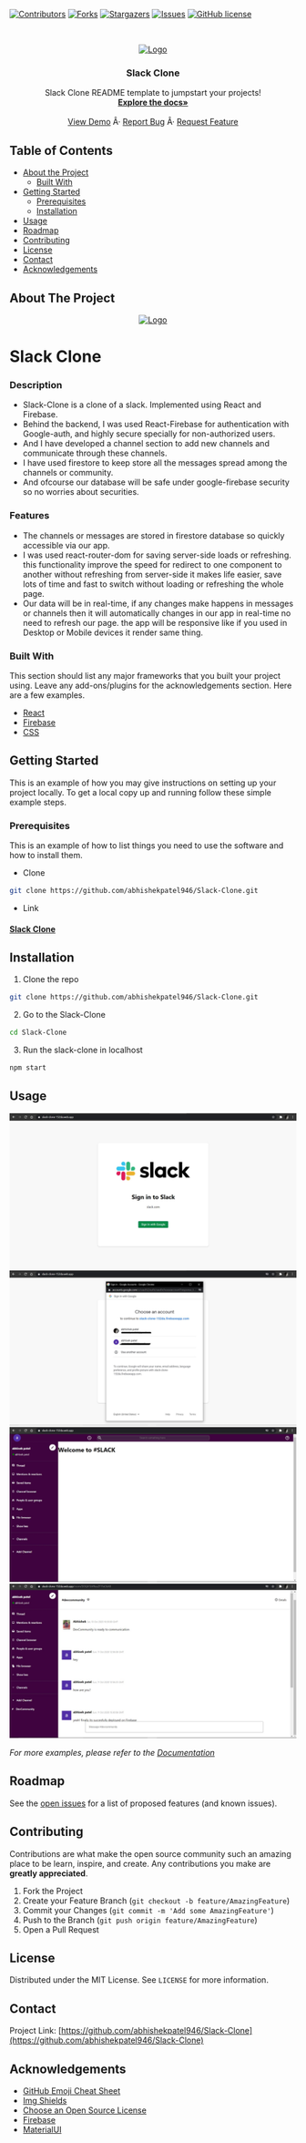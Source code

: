 [![Contributors][contributors-shield]][contributors-url]
[![Forks][forks-shield]][forks-url]
[![Stargazers][stars-shield]][stars-url]
[![Issues][issues-shield]][issues-url]
[![GitHub license](https://img.shields.io/github/license/abhishekpatel946/Slack-Clone)](https://github.com/abhishekpatel946/Slack-Clone)



<!-- PROJECT LOGO -->
<br />
<p align="center">
  <a href="https://github.com/abhishekpatel946/Slack-Clone">
    <img src="https://github.com/abhishekpatel946/Slack-Clone/blob/main/src/assets/logo-readme.png" alt="Logo" width="80" height="80">
  </a>

  <h3 align="center">Slack Clone</h3>

  <p align="center">
    Slack Clone README template to jumpstart your projects!
    <br />
    <a href="https://github.com/abhishekpatel946/Slack-Clone"><strong>Explore the docs»</strong></a>
    <br />
    <br />
    <a href="https://github.com/abhishekpatel946/Slack-Clone">View Demo</a>
    Â·
    <a href="https://github.com/abhishekpatel946/Slack-Clone/issues">Report Bug</a>
    Â·
    <a href="https://github.com/abhishekpatel946/Slack-Clone/issues">Request Feature</a>
  </p>
</p>



<!-- TABLE OF CONTENTS -->
## Table of Contents

* [About the Project](#about-the-project)
  * [Built With](#built-with)
* [Getting Started](#getting-started)
  * [Prerequisites](#prerequisites)
  * [Installation](#installation)
* [Usage](#usage)
* [Roadmap](#roadmap)
* [Contributing](#contributing)
* [License](#license)
* [Contact](#contact)
* [Acknowledgements](#acknowledgements)



<!-- ABOUT THE PROJECT -->
## About The Project
<p align="center">
  <a href="https://github.com/abhishekpatel946/Slack-Clone">
    <img src="https://github.com/abhishekpatel946/Slack-Clone/blob/main/src/assets/slack_logo-ebd02d1.svg" alt="Logo" width="300" height="300">
  </a>
</p>

# Slack Clone

### Description
- Slack-Clone is a clone of a slack. Implemented using React and Firebase.
- Behind the backend, I was used React-Firebase for authentication with Google-auth, and highly secure specially for non-authorized users. 
- And I have developed a channel section to add new channels and communicate through these channels.
- I have used firestore to keep store all the messages spread among the channels or community. 
- And ofcourse our database will be safe under google-firebase security so no worries about securities.

### Features
- The channels or messages are stored in firestore database so quickly accessible via our app.
- I was used react-router-dom for saving server-side loads or refreshing. this functionality improve the speed for redirect to one component to another without refreshing from  server-side it makes life easier, save lots of time and fast to switch without loading or refreshing the whole page.
- Our data will be in real-time, if any changes make happens in messages or channels then it will automatically changes in our app in real-time no need to refresh our page.
the app will be responsive like if you used in Desktop or Mobile devices it render same thing.



### Built With
This section should list any major frameworks that you built your project using. Leave any add-ons/plugins for the acknowledgements section. Here are a few examples.
* [React](https://reactjs.org/docs/getting-started.html)
* [Firebase](https://firebase.google.com/docs)
* [CSS](https://developer.mozilla.org/en-US/docs/Web/CSS)



<!-- GETTING STARTED -->
## Getting Started

This is an example of how you may give instructions on setting up your project locally.
To get a local copy up and running follow these simple example steps.

### Prerequisites

This is an example of how to list things you need to use the software and how to install them.
* Clone
```sh
git clone https://github.com/abhishekpatel946/Slack-Clone.git
```

* Link
#### [Slack Clone](https://slack-clone-152da.web.app/)

## Installation

1. Clone the repo
```sh
git clone https://github.com/abhishekpatel946/Slack-Clone.git
```

2. Go to the Slack-Clone
```sh
cd Slack-Clone
```

3. Run the slack-clone in localhost
```sh
npm start
```

<!-- USAGE EXAMPLES -->
## Usage

![1!](https://github.com/abhishekpatel946/Slack-Clone/blob/main/src/assets/1.jpg)
![2!](https://github.com/abhishekpatel946/Slack-Clone/blob/main/src/assets/2jpg.jpg)
![3!](https://github.com/abhishekpatel946/Slack-Clone/blob/main/src/assets/3jpg.jpg)
![4!](https://github.com/abhishekpatel946/Slack-Clone/blob/main/src/assets/4jpg.jpg)

_For more examples, please refer to the [Documentation](#built-with)_



<!-- ROADMAP -->
## Roadmap

See the [open issues](https://github.com/abhishekpatel946/Slack-Clone/issues) for a list of proposed features (and known issues).



<!-- CONTRIBUTING -->
## Contributing

Contributions are what make the open source community such an amazing place to be learn, inspire, and create. Any contributions you make are **greatly appreciated**.

1. Fork the Project
2. Create your Feature Branch (`git checkout -b feature/AmazingFeature`)
3. Commit your Changes (`git commit -m 'Add some AmazingFeature'`)
4. Push to the Branch (`git push origin feature/AmazingFeature`)
5. Open a Pull Request



<!-- LICENSE -->
## License

Distributed under the MIT License. See `LICENSE` for more information.



<!-- CONTACT -->
## Contact

Project Link: [https://github.com/abhishekpatel946/Slack-Clone](https://github.com/abhishekpatel946/Slack-Clone)



<!-- ACKNOWLEDGEMENTS -->
## Acknowledgements
* [GitHub Emoji Cheat Sheet](https://www.webpagefx.com/tools/emoji-cheat-sheet)
* [Img Shields](https://shields.io)
* [Choose an Open Source License](https://choosealicense.com)
* [Firebase](https://firebase.google.com/)
* [MaterialUI](https://material-ui.com/)




<!-- MARKDOWN LINKS & IMAGES -->
<!-- https://www.markdownguide.org/basic-syntax/#reference-style-links -->
[contributors-shield]: https://img.shields.io/github/contributors/abhishekpatel946/Slack-Clone.svg?style=flat
[contributors-url]: https://github.com/abhishekpatel946/Slack-Clone/graphs/contributors
[forks-shield]: https://img.shields.io/github/forks/abhishekpatel946/Slack-Clone.svg?style=flat
[forks-url]: https://github.com/abhishekpatel946/Slack-Clone/network/members
[stars-shield]: https://img.shields.io/github/stars/abhishekpatel946/Slack-Clone.svg?style=flat
[stars-url]: https://github.com/abhishekpatel946/Slack-Clone/stargazers
[issues-shield]: https://img.shields.io/github/issues/abhishekpatel946/Slack-Clone.svg?style=flat
[issues-url]: https://github.com/abhishekpatel946/Slack-Clone/issues
[product-screenshot]: https://github.com/abhishekpatel946/Slack-Clone/blob/main/src/assets/slack_logo-ebd02d1.svg

